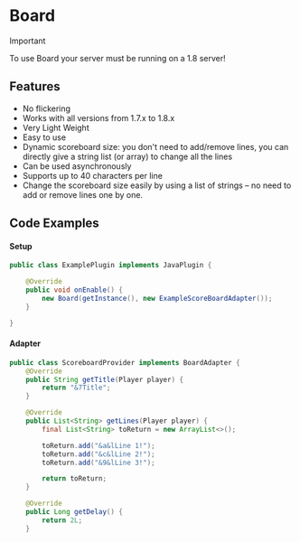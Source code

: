 # Board

> [!IMPORTANT]
> To use Board your server must be running on a 1.8 server!

## Features
* No flickering
* Works with all versions from 1.7.x to 1.8.x
* Very Light Weight
* Easy to use
* Dynamic scoreboard size: you don't need to add/remove lines, you can directly give a string list (or array) to change all the lines
* Can be used asynchronously
* Supports up to 40 characters per line
* Change the scoreboard size easily by using a list of strings – no need to add or remove lines one by one.

## Code Examples

#### Setup
```java
public class ExamplePlugin implements JavaPlugin {

    @Override
    public void onEnable() {
        new Board(getInstance(), new ExampleScoreBoardAdapter());
    }

}
```

#### Adapter
```java
public class ScoreboardProvider implements BoardAdapter {
    @Override
    public String getTitle(Player player) {
        return "&7Title";
    }

    @Override
    public List<String> getLines(Player player) {
        final List<String> toReturn = new ArrayList<>();

        toReturn.add("&a&lLine 1!");
        toReturn.add("&c&lLine 2!");
        toReturn.add("&9&lLine 3!");

        return toReturn;
    }

    @Override
    public Long getDelay() {
        return 2L;
    }
```
